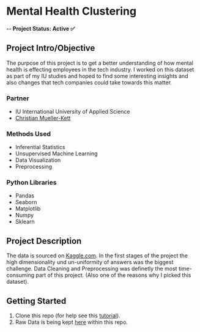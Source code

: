 # Mental Health Clustering

#### -- Project Status: Active ✅

## Project Intro/Objective
The purpose of this project is to get a better understanding of how mental health is effecting employees in the tech industry. I worked on this dataset as part of my IU studies and hoped to find some interesting insights and also changes that tech companies could take towards this matter. 

### Partner
* IU International University of Applied Science
* [Christian Mueller-Kett](https://www.linkedin.com/in/christian-m%C3%BCller-kett-376922113/)

### Methods Used
* Inferential Statistics
* Unsupervised Machine Learning
* Data Visualization
* Preprocessing

### Python Libraries
* Pandas
* Seaborn
* Matplotlib
* Numpy
* Sklearn

## Project Description
The data is sourced on [Kaggle.com](https://www.kaggle.com/datasets/osmi/mental-health-in-tech-2016). In the first stages of the project the high dimensionality und un-uniformity of answers was the biggest challenge. Data Cleaning and Preprocessing was definetly the most time-consuming part of this project. (Also one of the reasons why I picked this dataset).

## Getting Started

1. Clone this repo (for help see this [tutorial](https://help.github.com/articles/cloning-a-repository/)).
2. Raw Data is being kept [here](https://github.com/mr-emreerturk/Mental_Health_in_Tech-Clusterting) within this repo.